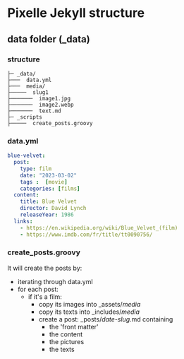 # Pixelle Jekyll structure

## data folder (_data)

### structure
```shell
├─ _data/
├───  data.yml
├───  media/
├─────  slug1
├───────  image1.jpg
├───────  image2.webp
├───────  text.md
├─ _scripts
├─────  create_posts.groovy
```

### data.yml
```yml
blue-velvet:  
  post:
    type: film
    date: "2023-03-02"
    tags :  [movie]
    categories: [films]
  content:
    title: Blue Velvet
    director: David Lynch
    releaseYear: 1986
  links: 
    - https://en.wikipedia.org/wiki/Blue_Velvet_(film)
    - https://www.imdb.com/fr/title/tt0090756/
  ```

### create_posts.groovy

It will create the posts by:

- iterating through data.yml
- for each post: 
  - if it's a film:
    - copy its images into _assets/_media_
    - copy its texts into  _includes/_media_
    - create a post: _posts/_date_-_slug_.md containing
      - the 'front matter'
      - the content
      - the pictures
      - the texts
